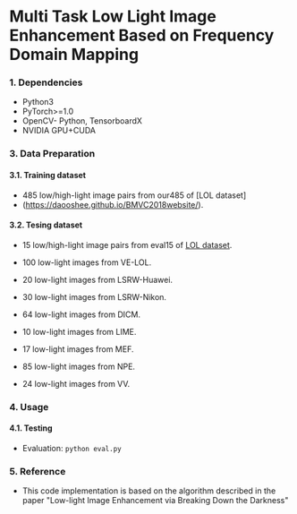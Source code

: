 # Multi Task Low Light Image Enhancement Based on Frequency Domain Mapping
### 1. Dependencies

* Python3
* PyTorch>=1.0
* OpenCV- Python, TensorboardX
* NVIDIA GPU+CUDA
  
### 3. Data Preparation

#### 3.1. Training dataset

* 485 low/high-light image pairs from our485 of [LOL dataset]
* (https://daooshee.github.io/BMVC2018website/).
  
#### 3.2. Tesing dataset

* 15 low/high-light image pairs from eval15 of [LOL dataset](https://daooshee.github.io/BMVC2018website/).

* 100 low-light images from VE-LOL.
* 20 low-light images from LSRW-Huawei.
* 30 low-light images from LSRW-Nikon.
* 64 low-light images from DICM.
* 10 low-light images from LIME.
* 17 low-light images from MEF.
* 85 low-light images from NPE.
* 24 low-light images from VV.

### 4. Usage

#### 4.1. Testing 

* Evaluation: ```python eval.py```
  
### 5. Reference

* This code implementation is based on the algorithm described in the paper "Low-light Image Enhancement via Breaking Down the Darkness"

